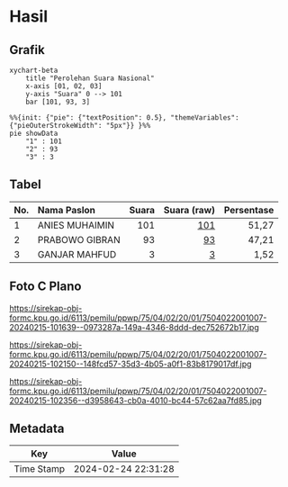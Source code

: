 # Hasil

## Grafik

```mermaid
xychart-beta
    title "Perolehan Suara Nasional"
    x-axis [01, 02, 03]
    y-axis "Suara" 0 --> 101
    bar [101, 93, 3]
```

```mermaid
%%{init: {"pie": {"textPosition": 0.5}, "themeVariables": {"pieOuterStrokeWidth": "5px"}} }%%
pie showData
    "1" : 101
    "2" : 93
    "3" : 3
```

## Tabel

| No. | Nama Paslon    | Suara | Suara (raw) | Persentase |
|:--- |:-------------- | -----:| -----------:| ----------:|
| 1   | ANIES MUHAIMIN | 101   | [101][p-1]  | 51,27      |
| 2   | PRABOWO GIBRAN | 93    | [93][p-2]   | 47,21      |
| 3   | GANJAR MAHFUD  | 3     | [3][p-3]    | 1,52       |


[p-1]: https://github.com/gigit-pemilu/pemilu-2024/blob/main/pilpres/hitung-suara/sub/75-gorontalo/sub/04-pohuwato/sub/02-lemito/sub/2001-lemito/sub/007-tps/sub/paslon-1.txt
[p-2]: https://github.com/gigit-pemilu/pemilu-2024/blob/main/pilpres/hitung-suara/sub/75-gorontalo/sub/04-pohuwato/sub/02-lemito/sub/2001-lemito/sub/007-tps/sub/paslon-2.txt
[p-3]: https://github.com/gigit-pemilu/pemilu-2024/blob/main/pilpres/hitung-suara/sub/75-gorontalo/sub/04-pohuwato/sub/02-lemito/sub/2001-lemito/sub/007-tps/sub/paslon-3.txt

## Foto C Plano

https://sirekap-obj-formc.kpu.go.id/6113/pemilu/ppwp/75/04/02/20/01/7504022001007-20240215-101639--0973287a-149a-4346-8ddd-dec752672b17.jpg

https://sirekap-obj-formc.kpu.go.id/6113/pemilu/ppwp/75/04/02/20/01/7504022001007-20240215-102150--148fcd57-35d3-4b05-a0f1-83b8179017df.jpg

https://sirekap-obj-formc.kpu.go.id/6113/pemilu/ppwp/75/04/02/20/01/7504022001007-20240215-102356--d3958643-cb0a-4010-bc44-57c62aa7fd85.jpg


## Metadata

| Key        | Value               |
| ---------- | ------------------- |
| Time Stamp | 2024-02-24 22:31:28 |



